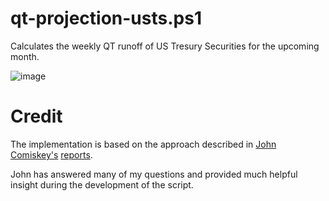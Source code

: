 # qt-projection-usts.ps1

Calculates the weekly QT runoff of US Tresury Securities for the upcoming month.

![image](https://user-images.githubusercontent.com/20816/211388010-1755c108-f22f-46fc-9a61-cf97153ab2cc.png)

# Credit

The implementation is based on the approach described in [John Comiskey's](https://twitter.com/Johncomiskey77) [reports](https://johncomiskey.substack.com/).

John has answered many of my questions and provided much helpful insight during the development of the script.
